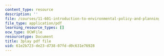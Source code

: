 ```yaml
---
content_type: resource
description: ''
file: /courses/11-601-introduction-to-environmental-policy-and-planning-fall-2016/61e2b723de23d73807fdd0c631e76928_r01KsFLKdO4.pdf
file_type: application/pdf
learning_resource_types: []
ocw_type: OCWFile
resourcetype: Document
title: 3play pdf file
uid: 61e2b723-de23-d738-07fd-d0c631e76928
---
```

